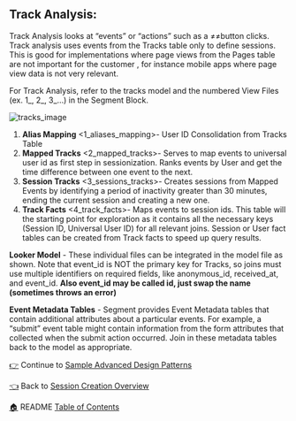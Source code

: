## Track Analysis: 

Track Analysis looks at “events” or “actions” such as a ≠≠button clicks. Track analysis uses events from the Tracks table only to define sessions. This is good for implementations where page views from the Pages table are not important for the customer , for instance  mobile apps where page view data is not very relevant.

For Track Analysis, refer to the tracks model and the numbered View Files (ex. 1_, 2_, 3_...) in the Segment Block. 

![tracks_image](https://lh5.googleusercontent.com/r7nms19sp3yPc-CNVADFR76__GRq2EPCLwRPfYUW_VMZvFtz3WITEO-UvQr49p49aTy1HB0oltE1PkU=w1411-h646)

1. **Alias Mapping** <1_aliases_mapping>- User ID Consolidation from Tracks Table 
1. **Mapped Tracks** <2_mapped_tracks>- Serves to map events to universal user id as first step in sessionization. Ranks events by User and get the time difference between one event to the next. 
1. **Session Tracks** <3_sessions_tracks>- Creates sessions from Mapped Events by identifying a period of inactivity greater than 30 minutes, ending the current session and creating a new one.
1. **Track Facts** <4_track_facts>- Maps events to session ids. This table will the starting point for exploration as it contains all the necessary keys (Session ID, Universal User ID) for all relevant joins. Session or User fact tables can be created from Track facts to speed up query results. 

**Looker Model** - These individual files can be integrated in the model file <tracks> as shown. Note that event_id is NOT the primary key for Tracks, so joins must use multiple identifiers on required fields, like anonymous_id, received_at, and event_id.  **Also event_id may be called id, just swap the name (sometimes throws an error)**

**Event Metadata Tables** - Segment provides Event Metadata tables that contain additional attributes about a particular events. For example, a “submit” event table might contain information from the form attributes that collected when the submit action occurred. Join in these metadata tables back to the model as appropriate. 

[:point_right:](_8_sample_advanced_design_patterns.md) Continue to [Sample Advanced Design Patterns](_8_sample_advanced_design_patterns.md)

[:point_left:](_7_session_creation_overview.md) Back to [Session Creation Overview](_7_session_creation_overview.md)

[:house:](README.md) README [Table of Contents](README.md)
